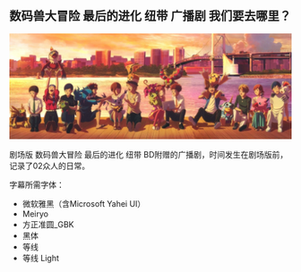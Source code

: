 ## 数码兽大冒险 最后的进化 纽带 广播剧 我们要去哪里？
![](./poster.jpg)

剧场版 数码兽大冒险 最后的进化 纽带 BD附赠的广播剧，时间发生在剧场版前，记录了02众人的日常。

字幕所需字体：
- 微软雅黑（含Microsoft Yahei UI）
- Meiryo
- 方正准圆_GBK
- 黑体
- 等线
- 等线 Light